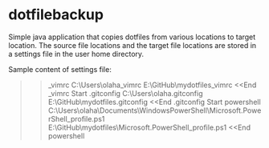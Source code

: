 # dotfilebackup

Simple java application that copies dotfiles from various locations to target location.
The source file locations and the target file locations are stored in a settings file in the user home directory. 

Sample content of settings file:
>>_vimrc
C:\Users\olaha\_vimrc
E:\GitHub\mydotfiles\_vimrc
<<End _vimrc
>>Start .gitconfig
C:\Users\olaha\.gitconfig
E:\GitHub\mydotfiles\.gitconfig
<<End .gitconfig
>>Start powershell
C:\Users\olaha\Documents\WindowsPowerShell\Microsoft.PowerShell_profile.ps1
E:\GitHub\mydotfiles\Microsoft.PowerShell_profile.ps1
<<End powershell 
